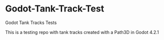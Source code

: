 # Godot-Tank-Track-Test
Godot Tank Tracks Tests

This is a testing repo with tank tracks created with a Path3D in Godot 4.2.1 
